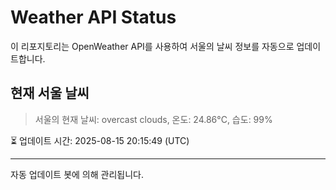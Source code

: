 
# Weather API Status

이 리포지토리는 OpenWeather API를 사용하여 서울의 날씨 정보를 자동으로 업데이트합니다.

## 현재 서울 날씨
> 서울의 현재 날씨: overcast clouds, 온도: 24.86°C, 습도: 99%

⏳ 업데이트 시간: 2025-08-15 20:15:49 (UTC)

---
자동 업데이트 봇에 의해 관리됩니다.
